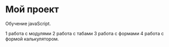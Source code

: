# Мой проект

Обучение javaScript.

1 работа с модулями
2 работа с табами
3 работа с формами
4 работа с формой калькулятором.